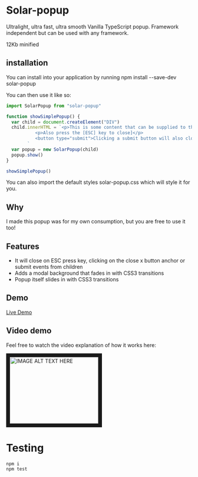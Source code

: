 <!---
<img src="https://codeship.com/projects/d17a6c50-f8fa-0134-9e36-76184fa5b855/status?branch=master"/>
--->

# Solar-popup

Ultralight, ultra fast, ultra smooth Vanilla TypeScript popup. Framework independent but can be used with any framework.

12Kb minified

## installation

You can install into your application by running
npm install --save-dev solar-popup

You can then use it like so:

```js
import SolarPopup from "solar-popup"

function showSimplePopup() {
  var child = document.createElement("DIV")
  child.innerHTML = `<p>This is some content that can be supplied to the popup</p>
           <p>Also press the [ESC] key to close]</p>
           <button type="submit">Clicking a submit button will also close it</button>
        `
  var popup = new SolarPopup(child)
  popup.show()
}

showSimplePopup()
```

You can also import the default styles solar-popup.css which will style it for you.

## Why

I made this popup was for my own consumption, but you are free to use it too!

## Features

- It will close on ESC press key, clicking on the close x button anchor or submit events from children
- Adds a modal background that fades in with CSS3 transitions
- Popup itself slides in with CSS3 transitions

## Demo

[Live Demo](https://quantumjs.github.io/solar-popup/demo/browserImport)

## Video demo

Feel free to watch the video explanation of how it works here:

<a href="http://www.youtube.com/watch?feature=player_embedded&v=lVVPWdUCHLc
" target="_blank"><img src="http://img.youtube.com/vi/lVVPWdUCHLc/0.jpg" 
alt="IMAGE ALT TEXT HERE" width="240" height="180" border="10" /></a>

# Testing
```
npm i
npm test
```
